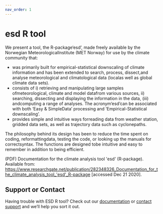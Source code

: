 ```yaml
---
nav_order: 1
---
```


# esd R tool

We present a tool, the R-package‘esd’, made freely available by the Norwegian MeteorologicalInstitute (MET Norway) for use by the climate community that: 
 - was primarily built for empirical-statistical downscaling of climate information and has been extended to search, process, dissect,and analyse meteorological and climatological data (localas well as global climate data sets).
 - consists of i) retrieving and manipulating large samples ofmeteorological, climate and model datafrom various sources, ii) searching, dissecting and displaying the information in the data, (iii) andcomputing a range of analyses. The acronym‘esd’can be associated with both ‘Easy & SimpleData’ processing and ‘Empirical-Statistical downscaling’. 
 - provides simple and intuitive ways forreading data from weather station, gridded data sets, as well as trajectory data such as cyclonepaths. 

The philosophy behind its design has been to reduce the time spent on coding, reformattingdata, testing the code, or looking up the manuals for correctsyntax. The functions are designed tobe intuitive and easy to remember in addition to being efficient. 

(PDF) Documentation for the climate analysis tool 'esd' (R-package). Available from: https://www.researchgate.net/publication/282348326_Documentation_for_the_climate_analysis_tool_'esd'_R-package [accessed Dec 21 2020].

## Support or Contact

Having trouble with ESD R tool? Check out our [documentation](https://github.com/metno/esd/wiki) or [contact support](https://github.com/contact) and we’ll help you sort it out.
 
